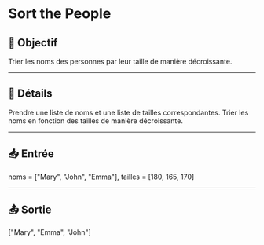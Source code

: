 # Sort the People

## 🎯 Objectif

Trier les noms des personnes par leur taille de manière décroissante.

---

## 📝 Détails

Prendre une liste de noms et une liste de tailles correspondantes.
Trier les noms en fonction des tailles de manière décroissante.

---

## 📥 Entrée

noms = ["Mary", "John", "Emma"], tailles = [180, 165, 170]

---

## 📤 Sortie

["Mary", "Emma", "John"]

